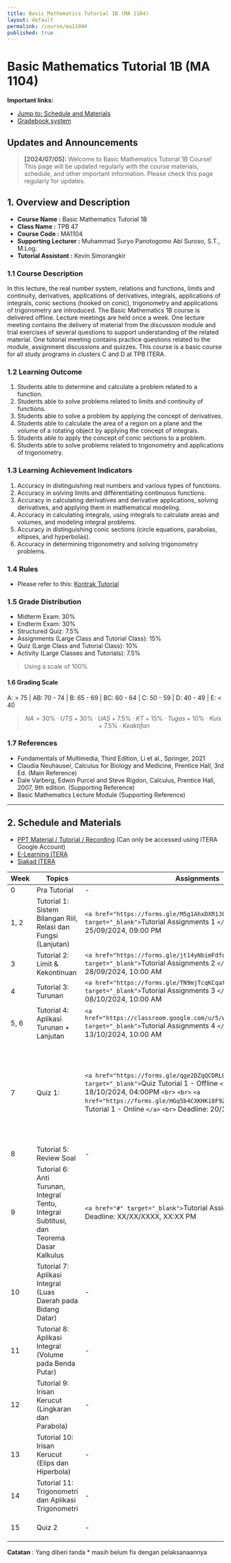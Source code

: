 ```yaml
---
title: Basic Mathematics Tutorial 1B (MA 1104)
layout: default
permalink: /course/ma1104#
published: true
---
```

# Basic Mathematics Tutorial 1B (MA 1104)

**Important links:**

- [Jump to: Schedule and Materials](#2-schedule-and-materials)
- [Gradebook system](https://gradebook.kvn-tech.xyz/)

## Updates and Announcements

> **[2024/07/05]:** Welcome to Basic Mathematics Tutorial 1B Course! This page will be updated regularly with the course materials, schedule, and other important information. Please check this page regularly for updates.

## 1. Overview and Description

- **Course Name :** Basic Mathematics Tutorial 1B
- **Class Name :** TPB 47
- **Course Code :** MA1104
- **Supporting Lecturer :** Muhammad Suryo Panotogomo Abi Suroso, S.T., M.Log.
- **Tutorial Assistant :** Kevin Simorangkir

### 1.1 Course Description

In this lecture, the real number system, relations and functions, limits and continuity, derivatives, applications of derivatives, integrals, applications of integrals, conic sections (hooked on conic), trigonometry and applications of trigonometry are introduced. The Basic Mathematics 1B course is delivered offline. Lecture meetings are held once a week. One lecture meeting contains the delivery of material from the discussion module and trial exercises of several questions to support understanding of the related material. One tutorial meeting contains practice questions related to the module, assignment discussions and quizzes. This course is a basic course for all study programs in clusters C and D at TPB ITERA.

### 1.2 Learning Outcome

1. Students able to determine and calculate a problem related to a function.
2. Students able to solve problems related to limits and continuity of functions.
3. Students able to solve a problem by applying the concept of derivatives.
4. Students able to calculate the area of a region on a plane and the volume of a rotating object by applying the concept of integrals.
5. Students able to apply the concept of conic sections to a problem.
6. Students able to solve problems related to trigonometry and applications of trigonometry.

### 1.3 Learning Achievement Indicators

1. Accuracy in distinguishing real numbers and various types of functions.
2. Accuracy in solving limits and differentiating continuous functions.
3. Accuracy in calculating derivatives and derivative applications, solving derivatives, and applying them in mathematical modeling.
4. Accuracy in calculating integrals, using integrals to calculate areas and volumes, and modeling integral problems.
5. Accuracy in distinguishing conic sections (circle equations, parabolas, ellipses, and hyperbolas).
6. Accuracy in determining trigonometry and solving trigonometry problems.

### 1.4 Rules

- Please refer to this: [Kontrak Tutorial](#)

### 1.5 Grade Distribution

- Midterm Exam: 30%
- Endterm Exam: 30%
- Structured Quiz: 7.5%
- Assignments (Large Class and Tutorial Class): 15%
- Quiz (Large Class and Tutorial Class): 10%
- Activity (Large Classes and Tutorials): 7.5%

> Using a scale of 100%

#### 1.6 Grading Scale

A: > 75 | AB: 70 - 74 | B: 65 - 69 | BC: 60 - 64 | C: 50 - 59 | D: 40 - 49 | E: < 40

> $$
> NA = 30\% \cdot UTS + 30\% \cdot UAS + 7.5\% \cdot KT + 15\% \cdot Tugas + 10\% \cdot Kuis + 7.5\% \cdot Keaktifan
> $$

### 1.7 References

- Fundamentals of Multimedia, Third Edition, Li et al., Springer, 2021
- Claudia Neuhauser, Calculus for Biology and Medicine, Prentice Hall, 3rd Ed. (Main Reference)
- Dale Varberg, Edwin Purcel and Steve Rigdon, Calculus, Prentice Hall, 2007, 9th edition. (Supporting Reference)
- Basic Mathematics Lecture Module (Supporting Reference)

---

## 2. Schedule and Materials

- [PPT Material / Tutorial / Recording](https://drive.google.com/drive/folders/1kObnAf1cd80bZd88nSG3eAhKtPVwtuce?usp=sharing) (Can only be accessed using ITERA Google Account)
- [E-Learning ITERA](https://kuliah.itera.ac.id/)
- [Siakad ITERA](http://siakad.itera.ac.id/)

| Week | Topics                                                                                   | Assignments                                                                                                                                                                                                                                                                                            | Via              | Information                                                                                                                                                                                                                                                |
| ---- | ---------------------------------------------------------------------------------------- | ------------------------------------------------------------------------------------------------------------------------------------------------------------------------------------------------------------------------------------------------------------------------------------------------------ | ---------------- | ---------------------------------------------------------------------------------------------------------------------------------------------------------------------------------------------------------------------------------------------------------- |
| 0    | Pra Tutorial                                                                             | -                                                                                                                                                                                                                                                                                                      | Online           | -                                                                                                                                                                                                                                                          |
| 1, 2 | Tutorial 1: Sistem Bilangan Riil, Relasi dan Fungsi (Lanjutan)                           | `<a href="https://forms.gle/M5g1AhxDXR1JQfuq6" target="_blank">`Tutorial Assignments 1 `</a>` `<br>` Deadline: 25/09/2024, 09:00 PM                                                                                                                                                              | Online           | -                                                                                                                                                                                                                                                          |
| 3    | Tutorial 2: Limit & Kekontinuan                                                          | `<a href="https://forms.gle/jt14yNbimFdfokdZ8" target="_blank">`Tutorial Assignments 2 `</a>` `<br>` Deadline: 28/09/2024, 10:00 AM                                                                                                                                                              | Online           | -                                                                                                                                                                                                                                                          |
| 4    | Tutorial 3: Turunan                                                                      | `<a href="https://forms.gle/TN9mjTcqKCqat4Cg8" target="_blank">`Tutorial Assignments 3 `</a>` `<br>` Deadline: 08/10/2024, 10:00 AM                                                                                                                                                              | Online           | -                                                                                                                                                                                                                                                          |
| 5, 6 | Tutorial 4: Aplikasi Turunan + Lanjutan                                                  | `<a href="https://classroom.google.com/u/5/w/NzA3OTQ4NTEyODg1/t/all" target="_blank">`Tutorial Assignments 4 `</a>` `<br>` Deadline: 13/10/2024, 10:00 AM                                                                                                                                        | Online           | -                                                                                                                                                                                                                                                          |
| 7    | Quiz 1:                                                                                  | `<a href="https://forms.gle/qge2DZqQCDRLUyzdA" target="_blank">`Quiz Tutorial 1 - Offline `</a>` `<br>` Deadline: 18/10/2024, 04:00PM `<br>` `<br>` `<a href="https://forms.gle/HGq5b4CXKHKi8F9Z6" target="_blank">`Quiz Tutorial 1 - Online `</a>` `<br>` Deadline: 20/10/2024, 20:45 | Online & Offline | `<a href="Quiz1.md" target="_blank">`Quiz 1 Information (Offline)`</a>` `<br>` `<a href="Quiz1-on.md" target="_blank">`Quiz 1 Information (Online)`</a>` `<br>` `<br>` Nilai akan dikirim pada 20/10/2024 Pkl. 21.00 baik Offline dan Online |
| 8    | Tutorial 5: Review Soal                                                                  | -                                                                                                                                                                                                                                                                                                      | Online           | -                                                                                                                                                                                                                                                          |
| 9    | Tutorial 6: Anti Turunan, Integral Tentu, Integral Subtitusi, dan Teorema Dasar Kalkulus | `<a href="#" target="_blank">`Tutorial Assignments 4 `</a>` `<br>` Deadline: XX/XX/XXXX, XX:XX PM                                                                                                                                                                                                | Online           | -                                                                                                                                                                                                                                                          |
| 10   | Tutorial 7: Aplikasi Integral (Luas Daerah pada Bidang Datar)                            | -                                                                                                                                                                                                                                                                                                      | Offline          | -                                                                                                                                                                                                                                                          |
| 11   | Tutorial 8: Aplikasi Integral (Volume pada Benda Putar)                                  | -                                                                                                                                                                                                                                                                                                      | Offline*         | -                                                                                                                                                                                                                                                          |
| 12   | Tutorial 9: Irisan Kerucut (Lingkaran dan Parabola)                                      | -                                                                                                                                                                                                                                                                                                      | Offline*         | -                                                                                                                                                                                                                                                          |
| 13   | Tutorial 10: Irisan Kerucut (Elips dan Hiperbola)                                        | -                                                                                                                                                                                                                                                                                                      | Offline*         | -                                                                                                                                                                                                                                                          |
| 14   | Tutorial 11: Trigonometri dan Aplikasi Trigonometri                                      | -                                                                                                                                                                                                                                                                                                      | Offline*         | -                                                                                                                                                                                                                                                          |
| 15   | Quiz 2                                                                                   | -                                                                                                                                                                                                                                                                                                      | Offline          | `<a href="#" target="_blank">`Quiz 2 Information `</a>`                                                                                                                                                                                                |

**Catatan** : Yang diberi tanda * masih belum fix dengan pelaksanaannya
